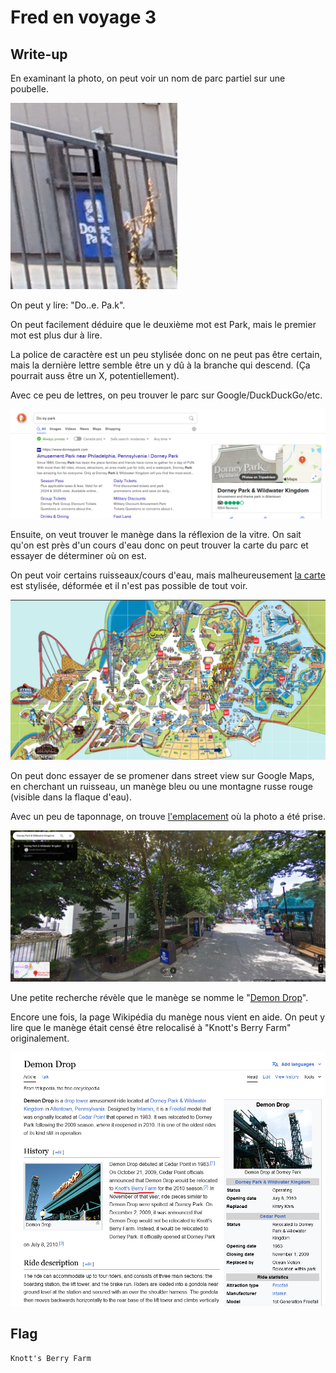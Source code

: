 # Fred en voyage 3

## Write-up

En examinant la photo, on peut voir un nom de parc partiel sur une poubelle.

![alt text](image.png)

On peut y lire: "Do..e. Pa.k".

On peut facilement déduire que le deuxième mot est Park, mais le premier mot est plus dur à lire.

La police de caractère est un peu stylisée donc on ne peut pas être certain, mais la dernière lettre semble être un y dû à la branche qui descend. (Ça pourrait auss être un X, potentiellement).

Avec ce peu de lettres, on peu trouver le parc sur Google/DuckDuckGo/etc.

![alt text](image-1.png)

Ensuite, on veut trouver le manège dans la réflexion de la vitre. On sait qu'on est près d'un cours d'eau donc on peut trouver la carte du parc et essayer de déterminer où on est.

On peut voir certains ruisseaux/cours d'eau, mais malheureusement [la carte](https://qr1.be/8A3C) est stylisée, déformée et il n'est pas possible de tout voir.

![alt text](image-2.png)

On peut donc essayer de se promener dans street view sur Google Maps, en cherchant un ruisseau, un manège bleu ou une montagne russe rouge (visible dans la flaque d'eau).

Avec un peu de taponnage, on trouve [l'emplacement](https://www.google.ca/maps/@40.580211,-75.5344552,3a,75y,349.48h,95.47t/data=!3m7!1e1!3m5!1sIIaCuHW-c8io04tkndvhDw!2e0!6shttps:%2F%2Fstreetviewpixels-pa.googleapis.com%2Fv1%2Fthumbnail%3Fcb_client%3Dmaps_sv.tactile%26w%3D900%26h%3D600%26pitch%3D-5.4695934407018%26panoid%3DIIaCuHW-c8io04tkndvhDw%26yaw%3D349.47932464791677!7i13312!8i6656?coh=205410&entry=ttu&g_ep=EgoyMDI0MDgyOC4wIKXMDSoASAFQAw%3D%3D) où la photo a été prise.

![alt text](image-3.png)

Une petite recherche révèle que le manège se nomme le "[Demon Drop](https://www.dorneypark.com/rides-experiences/demon-drop)".

Encore une fois, la page Wikipédia du manège nous vient en aide. On peut y lire que le manège était censé être relocalisé à "Knott's Berry Farm" originalement.

![alt text](image-4.png)

## Flag

`Knott's Berry Farm`